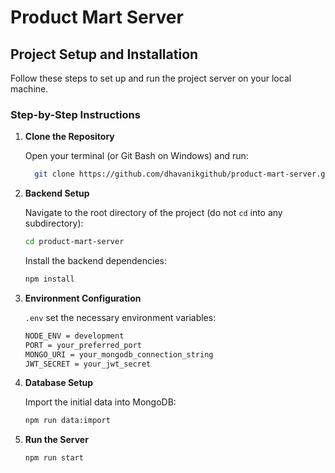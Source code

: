 # Product Mart Server

## Project Setup and Installation

Follow these steps to set up and run the project server on your local machine.


### Step-by-Step Instructions

1. **Clone the Repository**

   Open your terminal (or Git Bash on Windows) and run:
   ```sh
     git clone https://github.com/dhavanikgithub/product-mart-server.git
   ```

2. **Backend Setup**

   Navigate to the root directory of the project (do not `cd` into any subdirectory):
   ```sh
   cd product-mart-server
   ```

   Install the backend dependencies:
   ```sh
   npm install
   ```
   
3. **Environment Configuration**

   `.env` set the necessary environment variables:
   ```sh
   NODE_ENV = development
   PORT = your_preferred_port
   MONGO_URI = your_mongodb_connection_string
   JWT_SECRET = your_jwt_secret
   ```

4. **Database Setup**

   Import the initial data into MongoDB:
   ```sh
   npm run data:import
   ```

5. **Run the Server**

   ```sh
   npm run start
   ```

